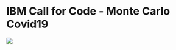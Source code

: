 # IBM Call for Code - Monte Carlo Covid19 
![](https://github.com/Tanutk/monte_carlo_covid19/images/Monte_Carlo_Header.PNG)
